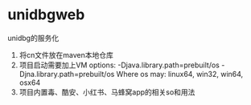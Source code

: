 # unidbgweb
unidbg的服务化

1. 将cn文件放在maven本地仓库
2. 项目启动需要加上VM options: -Djava.library.path=prebuilt/os -Djna.library.path=prebuilt/os
                  Where os may: linux64, win32, win64, osx64
3. 项目内置毒、酷安、小红书、马蜂窝app的相关so和用法
